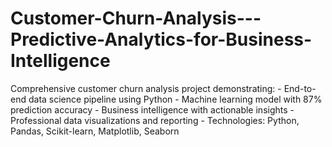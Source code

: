 # Customer-Churn-Analysis---Predictive-Analytics-for-Business-Intelligence
Comprehensive customer churn analysis project demonstrating: - End-to-end data science pipeline using Python - Machine learning model with 87% prediction accuracy - Business intelligence with actionable insights - Professional data visualizations and reporting - Technologies: Python, Pandas, Scikit-learn, Matplotlib, Seaborn
